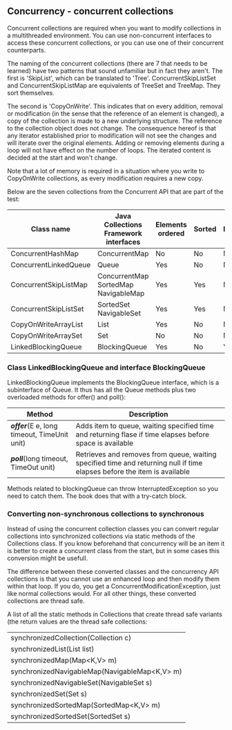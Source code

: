 ## Concurrency - concurrent collections

Concurrent collections are required when you want to modify collections in a multithreaded environment. You can use non-concurrent interfaces to access these concurrent collections, or you can use one of their concurrent counterparts.

The naming of the concurrent collections (there are 7 that needs to be learned) have two patterns that sound unfamiliar but in fact they aren't. The first is 'SkipList', which can be translated to 'Tree'. ConcurrentSkipListSet and ConcurrentSkipListMap are equivalents of TreeSet and TreeMap. They sort themselves. 

The second is 'CopyOnWrite'. This indicates that on every addition, removal or modification (in the sense that the reference of an element is changed), a copy of the collection is made to a new underlying structure. The reference to the collection object does not change. The consequence hereof is that any iterator established prior to modification will not see the changes and will iterate over the original elements. Adding or removing elements during a loop will not have effect on the number of loops. The iterated content is decided at the start and won't change.

Note that a lot of memory is required in a situation where you write to CopyOnWrite collections, as every modification requires a new copy.

Below are the seven collections from the Concurrent API that are part of the test:

|Class name|Java Collections Framework interfaces|Elements ordered|Sorted|Blocking|
|----|----|----|----|----|
|ConcurrentHashMap|ConcurrentMap|No|No|No|
|ConcurrentLinkedQueue|Queue|Yes|No|No|
|ConcurrentSkipListMap|ConcurrentMap SortedMap NavigableMap|Yes|Yes|No|
|ConcurrentSkipListSet|SortedSet NavigableSet|Yes|Yes|No|
|CopyOnWriteArrayList|List|Yes|No|No|
|CopyOnWriteArraySet|Set|No|No|No|
|LinkedBlockingQueue|BlockingQueue|Yes|No|Yes|


### Class LinkedBlockingQueue and interface BlockingQueue

LinkedBlockingQueue implements the BlockingQueue interface, which is a subinterface of Queue. It thus has all the Queue methods plus two overloaded methods for offer() and poll():

|Method|Description|
|-----|-----|
|**_offer_**(E e, long timeout, TimeUnit unit)|Adds item to queue, waiting specified time and returning flase if time elapses before space is available|
|**_poll_**(long timeout, TimeOut unit)|Retrieves and removes from queue, waiting specified time and returning null if time elapses before the item is available|

Methods related to blockingQueue can throw InterruptedException so you need to catch them. The book does that with a try-catch block.

### Converting non-synchronous collections to synchronous

Instead of using the concurrent collection classes you can convert regular collections into synchronized collections via static methods of the Collections class. If you know beforehand that concurrency will be an item it is better to create a concurrent class from the start, but in some cases this conversion might be usefull.

The difference between these converted classes and the concurrency API collections is that you cannot use an enhanced loop and then modify them within that loop. If you do, you get a ConcurrentModificationException, just like normal collections would. For all other things, these converted collections are thread safe.

A list of all the static methods in Collections that create thread safe variants (the return values are the thread safe collections:

|       |
|------------|
|synchronizedCollection(Collection<T> c)|
|synchronizedList(List<T> list)|
|synchronizedMap(Map<K,V> m)|
|synchronizedNavigableMap(NavigableMap<K,V> m)|
|synchronizedNavigableSet(NavigableSet<T> s)|
|synchronizedSet(Set<T> s)|
|synchronizedSortedMap(SortedMap<K,V> m)|
|synchronizedSortedSet(SortedSet<T> s)|





